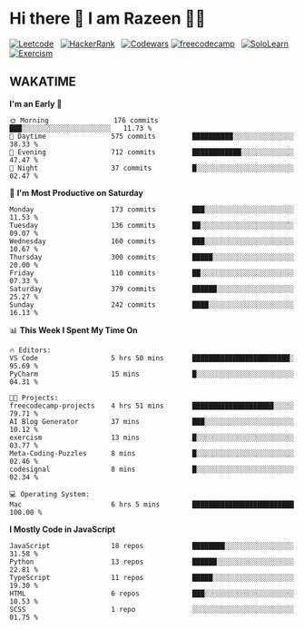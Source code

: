 # Hi there 👋 I am Razeen 👩‍💻


[![Leetcode](https://img.shields.io/badge/-LeetCode-FFA116?style=for-the-badge&logo=LeetCode&logoColor=black)](https://leetcode.com/razeenshaikh/)&nbsp;&nbsp;
[![HackerRank](https://img.shields.io/badge/-Hackerrank-2EC866?style=for-the-badge&logo=HackerRank&logoColor=white)](https://www.hackerrank.com/profile/razeen_m_shaikh)&nbsp;&nbsp;
[![Codewars](https://img.shields.io/badge/Codewars-B1361E?style=for-the-badge&logo=Codewars&logoColor=white)](https://www.codewars.com/users/razeen_shaikh)
[![freecodecamp](https://img.shields.io/badge/freecodecamp-27273D?style=for-the-badge&logo=freecodecamp&logoColor=white)](https://www.freecodecamp.org/razeen)&nbsp;&nbsp;
[![SoloLearn](https://img.shields.io/badge/-Sololearn-3a464b?style=for-the-badge&logo=Sololearn&logoColor=white)](https://www.sololearn.com/en/profile/30940776)&nbsp;&nbsp;
[![Exercism](https://img.shields.io/badge/Exercism-009CAB?style=for-the-badge&logo=exercism&logoColor=white)](https://exercism.org/profiles/Razeen-Shaikh)

## WAKATIME

<!--START_SECTION:waka-->
**I'm an Early 🐤** 

```text
🌞 Morning                176 commits         ███░░░░░░░░░░░░░░░░░░░░░░   11.73 % 
🌆 Daytime                575 commits         ██████████░░░░░░░░░░░░░░░   38.33 % 
🌃 Evening                712 commits         ████████████░░░░░░░░░░░░░   47.47 % 
🌙 Night                  37 commits          █░░░░░░░░░░░░░░░░░░░░░░░░   02.47 % 
```
📅 **I'm Most Productive on Saturday** 

```text
Monday                   173 commits         ███░░░░░░░░░░░░░░░░░░░░░░   11.53 % 
Tuesday                  136 commits         ██░░░░░░░░░░░░░░░░░░░░░░░   09.07 % 
Wednesday                160 commits         ███░░░░░░░░░░░░░░░░░░░░░░   10.67 % 
Thursday                 300 commits         █████░░░░░░░░░░░░░░░░░░░░   20.00 % 
Friday                   110 commits         ██░░░░░░░░░░░░░░░░░░░░░░░   07.33 % 
Saturday                 379 commits         ██████░░░░░░░░░░░░░░░░░░░   25.27 % 
Sunday                   242 commits         ████░░░░░░░░░░░░░░░░░░░░░   16.13 % 
```


📊 **This Week I Spent My Time On** 

```text
🔥 Editors: 
VS Code                  5 hrs 50 mins       ████████████████████████░   95.69 % 
PyCharm                  15 mins             █░░░░░░░░░░░░░░░░░░░░░░░░   04.31 % 

🐱‍💻 Projects: 
freecodecamp-projects    4 hrs 51 mins       ████████████████████░░░░░   79.71 % 
AI Blog Generator        37 mins             ███░░░░░░░░░░░░░░░░░░░░░░   10.12 % 
exercism                 13 mins             █░░░░░░░░░░░░░░░░░░░░░░░░   03.77 % 
Meta-Coding-Puzzles      8 mins              █░░░░░░░░░░░░░░░░░░░░░░░░   02.46 % 
codesignal               8 mins              █░░░░░░░░░░░░░░░░░░░░░░░░   02.34 % 

💻 Operating System: 
Mac                      6 hrs 5 mins        █████████████████████████   100.00 % 
```

**I Mostly Code in JavaScript** 

```text
JavaScript               18 repos            ████████░░░░░░░░░░░░░░░░░   31.58 % 
Python                   13 repos            ██████░░░░░░░░░░░░░░░░░░░   22.81 % 
TypeScript               11 repos            █████░░░░░░░░░░░░░░░░░░░░   19.30 % 
HTML                     6 repos             ███░░░░░░░░░░░░░░░░░░░░░░   10.53 % 
SCSS                     1 repo              ░░░░░░░░░░░░░░░░░░░░░░░░░   01.75 % 
```




<!--END_SECTION:waka-->
